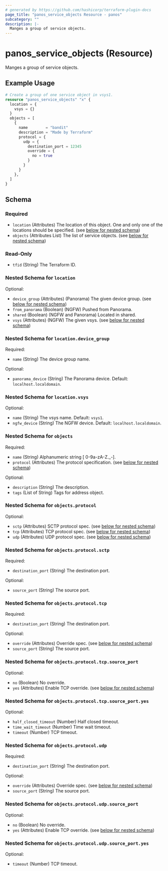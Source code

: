 ```yaml
---
# generated by https://github.com/hashicorp/terraform-plugin-docs
page_title: "panos_service_objects Resource - panos"
subcategory: ""
description: |-
  Manges a group of service objects.
---
```


# panos_service_objects (Resource)

Manges a group of service objects.

## Example Usage

```terraform
# Create a group of one service object in vsys1.
resource "panos_service_objects" "x" {
  location = {
    vsys = {}
  }
  objects = [
    {
      name        = "bandit"
      description = "Made by Terraform"
      protocol = {
        udp = {
          destination_port = 12345
          override = {
            no = true
          }
        }
      }
    },
  ]
}
```

<!-- schema generated by tfplugindocs -->
## Schema

### Required

- `location` (Attributes) The location of this object. One and only one of the locations should be specified. (see [below for nested schema](#nestedatt--location))
- `objects` (Attributes List) The list of service objects. (see [below for nested schema](#nestedatt--objects))

### Read-Only

- `tfid` (String) The Terraform ID.

<a id="nestedatt--location"></a>
### Nested Schema for `location`

Optional:

- `device_group` (Attributes) (Panorama) The given device group. (see [below for nested schema](#nestedatt--location--device_group))
- `from_panorama` (Boolean) (NGFW) Pushed from Panorama.
- `shared` (Boolean) (NGFW and Panorama) Located in shared.
- `vsys` (Attributes) (NGFW) The given vsys. (see [below for nested schema](#nestedatt--location--vsys))

<a id="nestedatt--location--device_group"></a>
### Nested Schema for `location.device_group`

Required:

- `name` (String) The device group name.

Optional:

- `panorama_device` (String) The Panorama device. Default: `localhost.localdomain`.


<a id="nestedatt--location--vsys"></a>
### Nested Schema for `location.vsys`

Optional:

- `name` (String) The vsys name. Default: `vsys1`.
- `ngfw_device` (String) The NGFW device. Default: `localhost.localdomain`.



<a id="nestedatt--objects"></a>
### Nested Schema for `objects`

Required:

- `name` (String) Alphanumeric string [ 0-9a-zA-Z._-].
- `protocol` (Attributes) The protocol specification. (see [below for nested schema](#nestedatt--objects--protocol))

Optional:

- `description` (String) The description.
- `tags` (List of String) Tags for address object.

<a id="nestedatt--objects--protocol"></a>
### Nested Schema for `objects.protocol`

Optional:

- `sctp` (Attributes) SCTP protocol spec. (see [below for nested schema](#nestedatt--objects--protocol--sctp))
- `tcp` (Attributes) TCP protocol spec. (see [below for nested schema](#nestedatt--objects--protocol--tcp))
- `udp` (Attributes) UDP protocol spec. (see [below for nested schema](#nestedatt--objects--protocol--udp))

<a id="nestedatt--objects--protocol--sctp"></a>
### Nested Schema for `objects.protocol.sctp`

Required:

- `destination_port` (String) The destination port.

Optional:

- `source_port` (String) The source port.


<a id="nestedatt--objects--protocol--tcp"></a>
### Nested Schema for `objects.protocol.tcp`

Required:

- `destination_port` (String) The destination port.

Optional:

- `override` (Attributes) Override spec. (see [below for nested schema](#nestedatt--objects--protocol--tcp--override))
- `source_port` (String) The source port.

<a id="nestedatt--objects--protocol--tcp--override"></a>
### Nested Schema for `objects.protocol.tcp.source_port`

Optional:

- `no` (Boolean) No override.
- `yes` (Attributes) Enable TCP override. (see [below for nested schema](#nestedatt--objects--protocol--tcp--source_port--yes))

<a id="nestedatt--objects--protocol--tcp--source_port--yes"></a>
### Nested Schema for `objects.protocol.tcp.source_port.yes`

Optional:

- `half_closed_timeout` (Number) Half closed timeout.
- `time_wait_timeout` (Number) Time wait timeout.
- `timeout` (Number) TCP timeout.




<a id="nestedatt--objects--protocol--udp"></a>
### Nested Schema for `objects.protocol.udp`

Required:

- `destination_port` (String) The destination port.

Optional:

- `override` (Attributes) Override spec. (see [below for nested schema](#nestedatt--objects--protocol--udp--override))
- `source_port` (String) The source port.

<a id="nestedatt--objects--protocol--udp--override"></a>
### Nested Schema for `objects.protocol.udp.source_port`

Optional:

- `no` (Boolean) No override.
- `yes` (Attributes) Enable TCP override. (see [below for nested schema](#nestedatt--objects--protocol--udp--source_port--yes))

<a id="nestedatt--objects--protocol--udp--source_port--yes"></a>
### Nested Schema for `objects.protocol.udp.source_port.yes`

Optional:

- `timeout` (Number) TCP timeout.
